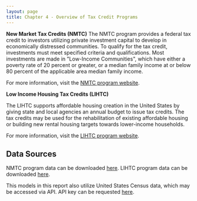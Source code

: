 ```yaml
---
layout: page
title: Chapter 4 - Overview of Tax Credit Programs
---
```


**New Market Tax Credits (NMTC)**
The NMTC program provides a federal tax credit to investors utilizing private investment capital to develop in economically distressed communities. To qualify for the tax credit, investments must meet specified criteria and qualifications. Most investments are made in "Low-Income Communities", which have either a poverty rate of 20 percent or greater, or a median family income at or below 80 percent of the applicable area median family income.

For more information, visit the [NMTC program website](https://www.cdfifund.gov/programs-training/programs/new-markets-tax-credit).

**Low Income Housing Tax Credits (LIHTC)**

The LIHTC supports affordable housing creation in the United States by giving state and local agencies an annual budget to issue tax credits. The tax credits may be used for the rehabilitation of existing affordable housing or building new rental housing targets towards lower-income households.

For more information, visit the [LIHTC program website](https://www.huduser.gov/portal/datasets/lihtc.html).

## Data Sources

NMTC program data can be downloaded [here](https://github.com/DS4PS/cpp-528-spr-2020/blob/master/labs/data/raw/NMTC/nmtc-sheet-01.csv).
LIHTC program data can be downloaded [here](https://lihtc.huduser.gov/).

This models in this report also utilize United States Census data, which may be accessed via API. API key can be requested [here](https://api.census.gov/data/key_signup.html). 
